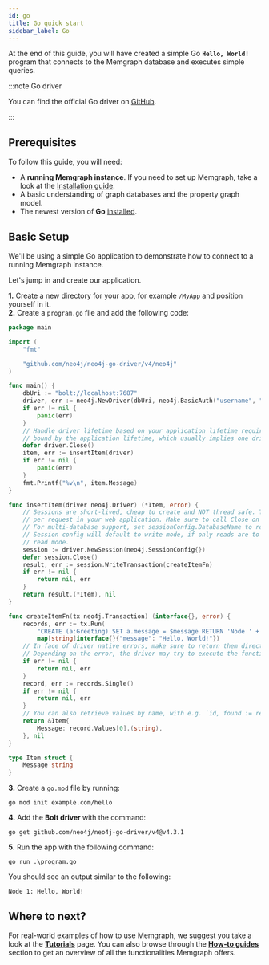 ```yaml
---
id: go
title: Go quick start
sidebar_label: Go
---
```


At the end of this guide, you will have created a simple Go **`Hello, World!`**
program that connects to the Memgraph database and executes simple queries.

:::note Go driver

You can find the official Go driver on
[GitHub](https://github.com/neo4j/neo4j-go-driver).

:::

## Prerequisites

To follow this guide, you will need:
* A **running Memgraph instance**. If you need to set up Memgraph, take a look
  at the [Installation guide](/installation/overview.md).
* A basic understanding of graph databases and the property graph model.
* The newest version of **Go** [installed](https://golang.org/doc/install).

## Basic Setup

We'll be using a simple Go application to demonstrate how to connect to a
running Memgraph instance.

Let's jump in and create our application.

**1.** Create a new directory for your app, for example `/MyApp` and position
yourself in it.<br /> **2.** Create a `program.go` file and add the following
code:

```go
package main

import (
    "fmt"

    "github.com/neo4j/neo4j-go-driver/v4/neo4j"
)

func main() {
    dbUri := "bolt://localhost:7687"
    driver, err := neo4j.NewDriver(dbUri, neo4j.BasicAuth("username", "password", ""))
    if err != nil {
        panic(err)
    }
    // Handle driver lifetime based on your application lifetime requirements  driver's lifetime is usually
    // bound by the application lifetime, which usually implies one driver instance per application
    defer driver.Close()
    item, err := insertItem(driver)
    if err != nil {
        panic(err)
    }
    fmt.Printf("%v\n", item.Message)
}

func insertItem(driver neo4j.Driver) (*Item, error) {
    // Sessions are short-lived, cheap to create and NOT thread safe. Typically create one or more sessions
    // per request in your web application. Make sure to call Close on the session when done.
    // For multi-database support, set sessionConfig.DatabaseName to requested database
    // Session config will default to write mode, if only reads are to be used configure session for
    // read mode.
    session := driver.NewSession(neo4j.SessionConfig{})
    defer session.Close()
    result, err := session.WriteTransaction(createItemFn)
    if err != nil {
        return nil, err
    }
    return result.(*Item), nil
}

func createItemFn(tx neo4j.Transaction) (interface{}, error) {
    records, err := tx.Run(
        "CREATE (a:Greeting) SET a.message = $message RETURN 'Node ' + id(a) + ': ' + a.message",
        map[string]interface{}{"message": "Hello, World!"})
    // In face of driver native errors, make sure to return them directly.
    // Depending on the error, the driver may try to execute the function again.
    if err != nil {
        return nil, err
    }
    record, err := records.Single()
    if err != nil {
        return nil, err
    }
    // You can also retrieve values by name, with e.g. `id, found := record.Get("n.id")`
    return &Item{
        Message: record.Values[0].(string),
    }, nil
}

type Item struct {
    Message string
}
```

**3.** Create a `go.mod` file by running:

```
go mod init example.com/hello
```

**4.** Add the **Bolt driver** with the command:

```
go get github.com/neo4j/neo4j-go-driver/v4@v4.3.1
```

**5.** Run the app with the following command:

```
go run .\program.go
```

You should see an output similar to the following:

```
Node 1: Hello, World!
```

## Where to next?

For real-world examples of how to use Memgraph, we suggest you take a look at
the **[Tutorials](/tutorials/overview.md)** page. You can also browse through
the **[How-to guides](/how-to-guides/overview.md)**
section to get an overview of all the functionalities Memgraph offers.
